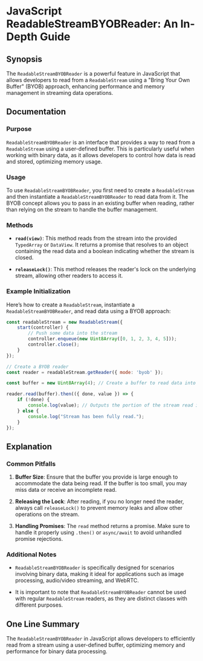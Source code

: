 <!--
Meta Description: # JavaScript ReadableStreamBYOBReader: An In-Depth Guide ## Synopsis The `ReadableStreamBYOBReader` is a powerful feature in JavaScript that allows de...
Meta Keywords: read, buffer, data, readablestreambyobreader, stream
-->

# JavaScript ReadableStreamBYOBReader: An In-Depth Guide

## Synopsis
The `ReadableStreamBYOBReader` is a powerful feature in JavaScript that allows developers to read from a `ReadableStream` using a "Bring Your Own Buffer" (BYOB) approach, enhancing performance and memory management in streaming data operations.

## Documentation

### Purpose
`ReadableStreamBYOBReader` is an interface that provides a way to read from a `ReadableStream` using a user-defined buffer. This is particularly useful when working with binary data, as it allows developers to control how data is read and stored, optimizing memory usage.

### Usage
To use `ReadableStreamBYOBReader`, you first need to create a `ReadableStream` and then instantiate a `ReadableStreamBYOBReader` to read data from it. The BYOB concept allows you to pass in an existing buffer when reading, rather than relying on the stream to handle the buffer management.

### Methods

- **`read(view)`**: This method reads from the stream into the provided `TypedArray` or `DataView`. It returns a promise that resolves to an object containing the read data and a boolean indicating whether the stream is closed.

- **`releaseLock()`**: This method releases the reader's lock on the underlying stream, allowing other readers to access it.

### Example Initialization
Here’s how to create a `ReadableStream`, instantiate a `ReadableStreamBYOBReader`, and read data using a BYOB approach:

```javascript
const readableStream = new ReadableStream({
    start(controller) {
        // Push some data into the stream
        controller.enqueue(new Uint8Array([0, 1, 2, 3, 4, 5]));
        controller.close();
    }
});

// Create a BYOB reader
const reader = readableStream.getReader({ mode: 'byob' });

const buffer = new Uint8Array(4); // Create a buffer to read data into

reader.read(buffer).then(({ done, value }) => {
    if (!done) {
        console.log(value); // Outputs the portion of the stream read into the buffer
    } else {
        console.log("Stream has been fully read.");
    }
});
```

## Explanation
### Common Pitfalls
1. **Buffer Size**: Ensure that the buffer you provide is large enough to accommodate the data being read. If the buffer is too small, you may miss data or receive an incomplete read.
   
2. **Releasing the Lock**: After reading, if you no longer need the reader, always call `releaseLock()` to prevent memory leaks and allow other operations on the stream.

3. **Handling Promises**: The `read` method returns a promise. Make sure to handle it properly using `.then()` or `async/await` to avoid unhandled promise rejections.

### Additional Notes
- `ReadableStreamBYOBReader` is specifically designed for scenarios involving binary data, making it ideal for applications such as image processing, audio/video streaming, and WebRTC.
  
- It is important to note that `ReadableStreamBYOBReader` cannot be used with regular `ReadableStream` readers, as they are distinct classes with different purposes.

## One Line Summary
The `ReadableStreamBYOBReader` in JavaScript allows developers to efficiently read from a stream using a user-defined buffer, optimizing memory and performance for binary data processing.
